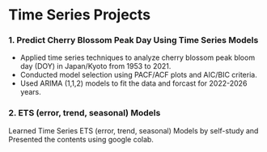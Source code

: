 # Time Series Projects

### 1. Predict Cherry Blossom Peak Day Using Time Series Models
* Applied time series techniques to analyze cherry blossom peak bloom day (DOY) in Japan/Kyoto from 1953 to 2021.
* Conducted model selection using PACF/ACF plots and AIC/BIC criteria.
* Used ARIMA (1,1,2) models to fit the data and forcast for 2022-2026 years.

### 2. ETS (error, trend, seasonal) Models
Learned Time Series ETS (error, trend, seasonal) Models by self-study and Presented the contents using google colab.


